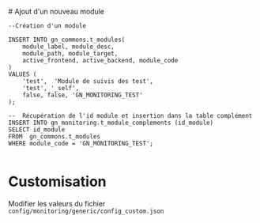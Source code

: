 # Ajout d'un nouveau module

```
--Création d'un module

INSERT INTO gn_commons.t_modules(
    module_label, module_desc, 
    module_path, module_target,
    active_frontend, active_backend, module_code
)
VALUES (
    'test',  'Module de suivis des test', 
    'test', '_self', 
    false, false, 'GN_MONITORING_TEST'
);
 
--  Récupération de l'id module et insertion dans la table complément
INSERT INTO gn_monitoring.t_module_complements (id_module)
SELECT id_module
FROM  gn_commons.t_modules 
WHERE module_code = 'GN_MONITORING_TEST';


```

# Customisation 
Modifier les valeurs du fichier `config/monitoring/generic/config_custom.json`
